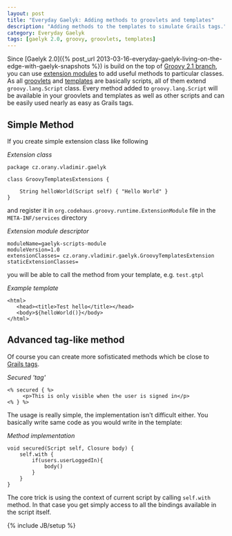 ```yaml
---
layout: post
title: "Everyday Gaelyk: Adding methods to groovlets and templates"
description: "Adding methods to the templates to simulate Grails tags."
category: Everyday Gaelyk
tags: [gaelyk 2.0, groovy, groovlets, templates]
---
```


Since [Gaelyk 2.0]({% post_url 2013-03-16-everyday-gaelyk-living-on-the-edge-with-gaelyk-snapshots %}) is build on the top of [Groovy 2.1 branch](http://groovy.codehaus.org/Groovy+2.1+release+notes), 
you can use [extension modules](http://docs.codehaus.org/display/GROOVY/Creating+an+extension+module) to add useful methods to particular classes.
As all [groovlets](http://groovy.codehaus.org/Groovlets) and [templates](http://groovy.codehaus.org/Groovy+Templates) are basically scripts, 
all of them extend `groovy.lang.Script` class. 
Every method added to `groovy.lang.Script` will be available in your groovlets and templates as well as other scripts and can be easily used
nearly as easy as Grails tags.

<!--more-->

## Simple Method

If you create simple extension class like following

*Extension class*

    package cz.orany.vladimir.gaelyk
    
    class GroovyTemplatesExtensions {
    
        String helloWorld(Script self) { "Hello World" }
    }

and register it in `org.codehaus.groovy.runtime.ExtensionModule` file in the `META-INF/services` directory

*Extension module descriptor*

    moduleName=gaelyk-scripts-module
    moduleVersion=1.0
    extensionClasses= cz.orany.vladimir.gaelyk.GroovyTemplatesExtension
    staticExtensionClasses=

you will be able to call the method from your template, e.g. `test.gtpl`

*Example template*

    <html>
       <head><title>Test hello</title></head>
       <body>${helloWorld()}</body>
    </html>

## Advanced tag-like method

Of course you can create more sofisticated methods which be close to [Grails tags](http://grails.org/doc/latest/guide/theWebLayer.html#6.3+Tag+Libraries).

*Secured 'tag'*

    <% secured { %>
         <p>This is only visible when the user is signed in</p>
    <% } %>


The usage is really simple, the implementation isn't difficult either. You basically write same code as you would write in the template:

*Method implementation*

    void secured(Script self, Closure body) {
        self.with {
            if(users.userLoggedIn){
                body()
            }
        }
    }

The core trick is using the context of current script by calling `self.with` method. In that case you get simply access to all the bindings available
in the script itself.


{% include JB/setup %}
